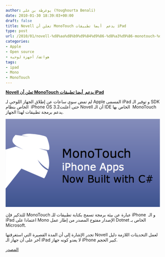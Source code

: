 ```yaml
---
author: يوغرطة بن علي (Youghourta Benali)
date: 2010-01-30 18:39:03+00:00
draft: false
title: Novell تعلن أن MonoTouch يدعم  أيضا تطبيقات iPad
type: post
url: /2010/01/novell-%d8%aa%d8%b9%d9%84%d9%86-%d8%a3%d9%86-monotouch-%d9%8a%d8%af%d8%b9%d9%85-%d8%a3%d9%8a%d8%b6%d8%a7-%d8%aa%d8%b7%d8%a8%d9%8a%d9%82%d8%a7%d8%aa-ipad/
categories:
- Apple
- Open source
- هواتف/ أجهزة لوحية
tags:
- ipad
- Mono
- MonoTouch
---
```


[**Novell تعلن أن MonoTouch يدعم  أيضا تطبيقات iPad**](https://www.it-scoop.com/2010/01/novell-%d8%aa%d8%b9%d9%84%d9%86-%d8%a3%d9%86-monotouch-%d9%8a%d8%af%d8%b9%d9%85-%d8%a3%d9%8a%d8%b6%d8%a7-%d8%aa%d8%b7%d8%a8%d9%8a%d9%82%d8%a7%d8%aa-ipad/)


لم تمض سوى ساعات عن إطلاق الجهاز اللوحي لـ Apple المسمى iPad و توفير الـ SDK الخاص بنظام  iPhone OS 3.2حتى أعلنت Novell أن الـ IDE الخاص بها  MonoTouch يدعم برمجة تطبيقات لهذا الجهاز.

[![](MonoTouch.png)
](https://www.it-scoop.com/2010/01/novell-%d8%aa%d8%b9%d9%84%d9%86-%d8%a3%d9%86-monotouch-%d9%8a%d8%af%d8%b9%d9%85-%d8%a3%d9%8a%d8%b6%d8%a7-%d8%aa%d8%b7%d8%a8%d9%8a%d9%82%d8%a7%d8%aa-ipad/)

للتذكير فإن MonoTouch عبارة عن بيئة برمجة تسمح بكتابة تطبيقات للـ iPhone  و الـ iPad اعتمادا على Mono الإصدار مفتوح المصدر من إطار عمل Dotnet الخاص بـ Microsoft.

تجدر الإشارة إلى أن المدة القصيرة التي استغرقتها Novell لعمل التحديثات اللازمة دليل آخر على أن جهاز الـ iPad لا يعدو كونه جهاز iPhone كبير الحجم.

[المصدر](http://monotouch.net/iPad)
